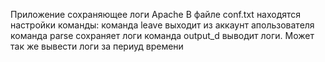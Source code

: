 Приложение сохраняющее логи Apache
В файле conf.txt находятся настройки
команды: команда leave выходит из аккаунт апользователя
команда parse сохраняет логи
команда output_d выводит логи. Может так же вывести логи за периуд времени